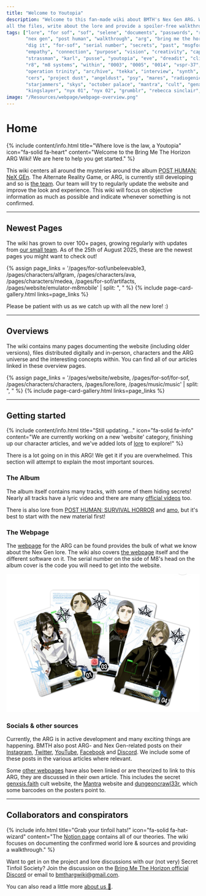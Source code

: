 ```yaml
---
title: "Welcome to Youtopia"
description: "Welcome to this fan-made wiki about BMTH's Nex Gen ARG. We catalogue 
all the files, write about the lore and provide a spoiler-free walkthrough with hints."
tags: ["lore", "for sof", "sof", "selene", "documents", "passwords", "rain", "birth",
       "nex gen", "post human", "walkthrough", "arg", "bring me the horizon", "bmth", "password game", "qr code",
       "dig it", "for-sof", "serial number", "secrets", "past", "msgforsof", "insights",
       "empathy", "connection", "purpose", "vision", "creativity", "capslock", "selene's storage crate",
       "strassman", "karl", "pusse", "youtopia", "eve", "dreadit", "clive", "1d1b2c2a",
       "r8", "m8 systems", "within", "0003", "0005", "0014", "vspr-37", "scott", "syko", "ren", "ikaro lauren",
       "operation trinity", "arc/hive", "tekka", "interview", "synth", "chronic environmental respiratory syndrome",
       "cers", "project dust", "angeldust", "psy", "mares", "radiogenic leukotrichia", "pink hair", "unbeleevable",
       "starjammers", "skys", "october palace", "mantra", "cult", "genxsis", "russian poem", "my dear love",
       "kingslayer", "nyx 01", "nyx 02", "grumblr", "rebecca sinclair", "lbr", "lbrp", "lesser banishing ritual"]
image: "/Resources/webpage/webpage-overview.png"
---
```


# Home

{% include content/info.html 
title="Where love is the law, a Youtopia" 
icon="fa-solid fa-heart"
content="Welcome to the Bring Me The Horizon ARG Wiki! We are here to help you get started." 
%}


This wiki centers all around the mysteries around the album [POST HUMAN: NeX GEn](pages/music/ph-nex-gen). 
The Alternate Reality Game, or ARG, is currently still developing and so is [the team](pages/about). Our team will 
try to regularly update the website and improve the look and experience. This wiki will focus on objective 
information as much as possible and indicate whenever something is not confirmed.

***

## Newest Pages

The wiki has grown to over 100+ pages, growing regularly with updates from [our small team](pages/about). 
As of the 25th of August 2025, these are the newest pages you might want to check out!

{% assign page_links = '/pages/for-sof/unbeleevable3, /pages/characters/alfgram, /pages/characters/ava, /pages/characters/medea, /pages/for-sof/artifacts, /pages/website/emulator-m8mobile' | split: ", " %}
{% include page-card-gallery.html links=page_links %}

Please be patient with us as we catch up with all the new lore! :)

***

## Overviews

The wiki contains many pages documenting the website (including older versions), files distributed digitally and 
in-person, characters and the ARG universe and the interesting concepts within. You can find all of our articles 
linked in these overview pages.

{% assign page_links = '/pages/website/website, /pages/for-sof/for-sof, /pages/characters/characters, /pages/lore/lore, /pages/music/music' | split: ", " %}
{% include page-card-gallery.html links=page_links %}

***

## Getting started

{% include content/info.html
title="Still updating..."
icon="fa-solid fa-info"
content="We are currently working on a new 'website' category, finishing up our character articles, and 
we've added lots of [lore](pages/lore/lore) to explore!"
%}

There is a lot going on in this ARG! We get it if you are overwhelmed. 
This section will attempt to explain the most important sources.

### The Album

The album itself contains many tracks, with some of them hiding secrets! Nearly all tracks 
have a lyric video and there are many [official videos](https://www.bmthofficial.com/videos/) too.

There is also lore from [POST HUMAN: SURVIVAL HORROR](pages/music/ph-survival-horror) and [amo](pages/music/amo), 
but it's best to start with the new material first!

### The Webpage

The [webpage](https://www.multidimensionalnavigator8.help/index-desktop.html) for the ARG can be found 
provides the bulk of what we know about the Nex Gen lore.
The wiki also covers [the webpage](pages/website/website) 
itself and the different software on it.
The serial number on the side of M8's head on the album cover 
is the code you will need to get into the website.

![Image of band cards included with certain physical releases.](https://raw.githubusercontent.com/bmth-arg-wiki/wiki-assets/main/characters/band-cards.png)

### Socials & other sources

Currently, the ARG is in active development and many exciting things 
are happening. BMTH also post ARG- and Nex Gen-related posts on their [Instagram](https://www.instagram.com/bringmethehorizon), 
[Twitter](https://x.com/bmthofficial), [YouTube](https://www.youtube.com/@BMTHOfficialVEVO), [Facebook](https://www.facebook.com/bmthofficial/) 
and [Discord](https://discord.com/invite/bmthofficial). We include some of these posts in the various articles where relevant.

Some [other webpages](pages/other-webpages) have also been linked or are theorized to link to this ARG, 
they are discussed in their own article. This includes the secret [genxsis.faith](https://genxsis.faith) cult website, 
the [Mantra](https://joinmantra.org) website and [dungeoncrawl33r](https://dungeoncrawl33r.com), which some barcodes 
on the posters point to.

***

## Collaborators and conspirators

{% include info.html
title="Grab your tinfoil hats!"
icon="fa-solid fa-hat-wizard"
content="The [Notion page](https://the-secret-tinfoil-society.notion.site/BRING-ME-THE-HORIZON-ARG-6c86ee58ee3b41a6b0c594cf59201d4b)
contains all of our theories. The wiki focuses on documenting the confirmed world lore & sources and providing a walkthrough."
%}

Want to get in on the project and lore discussions with our (not very) Secret Tinfoil Society? Join the discussion 
on the [Bring Me The Horizon official Discord](https://discord.com/invite/bmthofficial) or email to 
[bmthargwiki@gmail.com](mailto:bmthargwiki@gmail.com).

You can also read a little more [about us 👀](pages/about).
